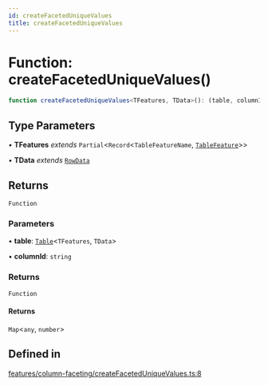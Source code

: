 ```yaml
---
id: createFacetedUniqueValues
title: createFacetedUniqueValues
---
```


# Function: createFacetedUniqueValues()

```ts
function createFacetedUniqueValues<TFeatures, TData>(): (table, columnId) => () => Map<any, number>
```

## Type Parameters

• **TFeatures** *extends* `Partial`\<`Record`\<`TableFeatureName`, [`TableFeature`](../interfaces/tablefeature.md)\>\>

• **TData** *extends* [`RowData`](../type-aliases/rowdata.md)

## Returns

`Function`

### Parameters

• **table**: [`Table`](../type-aliases/table.md)\<`TFeatures`, `TData`\>

• **columnId**: `string`

### Returns

`Function`

#### Returns

`Map`\<`any`, `number`\>

## Defined in

[features/column-faceting/createFacetedUniqueValues.ts:8](https://github.com/TanStack/table/blob/main/packages/table-core/src/features/column-faceting/createFacetedUniqueValues.ts#L8)
